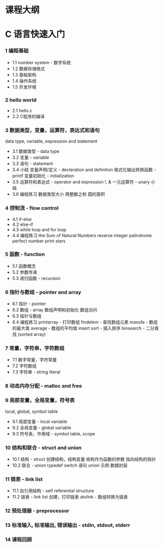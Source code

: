 # 课程大纲

# C 语言快速入门
### 1 编程基础
- 1.1 number system - 数字系统
- 1.2 数据存储格式
- 1.3 基础架构
- 1.4 操作系统
- 1.5 开发环境
### 2 hello world
- 2.1 hello.c
- 2.2 C程序的编译
### 3 数据类型，变量，运算符，表达式和语句
data type, variable, expression and statement
- 3.1 数据类型 - data type
- 3.2 变量 - variable
- 3.3 语句 - statement
- 3.4 小结
变量声明/定义 - declaration and definition
格式化输出转换函数 - printf
变量初始化 - initialization
- 3.5 运算符和表达式 - operator and expression
!, & 一元运算符 - unary
小结
- 3.6 编程练习
数据类型大小
两整数之和
圆的面积
### 4 控制流 - flow control
- 4.1 if-else
- 4.2 else-if
- 4.3 while loop and for loop
- 4.4 编程练习
the Sum of Natural Numbers
reverse integer
palindrome
perfect number
print stars
### 5 函数 - function
- 5.1 函数概念
- 5.2 参数传递
- 5.3 递归函数 - recursion
### 6 指针与数组 - pointer and array
- 6.1 指针 - pointer
- 6.2 数组 - array
数组声明和初始化
数组访问
- 6.3 指针与数组
- 6.4 编程练习
printarray - 打印数组
findelem - 查找数组元素
maxofa - 数组的最大值
average - 数组的平均值
insert sort - 插入排序
binsearch - 二分查找 (sorted array)
### 7 常量，字符串，字符数组
- 7.1 数字常量，字符常量
- 7.2 字符数组
- 7.3 字符串 - string literal
### 8 动态内存分配 - malloc and free
### 9 局部变量，全局变量，符号表
local, global, symbol table
- 9.1 局部变量 - local variable
- 9.2 全局变量 - global variable
- 9.3 符号表，作用域 - symbol table, scope
### 10 结构和联合 - struct and union
- 10.1 结构 - struct
创建结构，结构变量
结构作为函数的参数
指向结构的指针
- 10.2 联合 - union
typedef
switch 语句
union 示例
数据封装 
### 11 链表 - link list
- 11.1 自引用结构 - self referential structure
- 11.2 链表 - link list
创建，打印链表
atolink - 数组转换为链表
### 12 预处理器 - preprocessor
### 13 标准输入, 标准输出, 错误输出 - stdin, stdout, stderr
### 14 课程回顾
